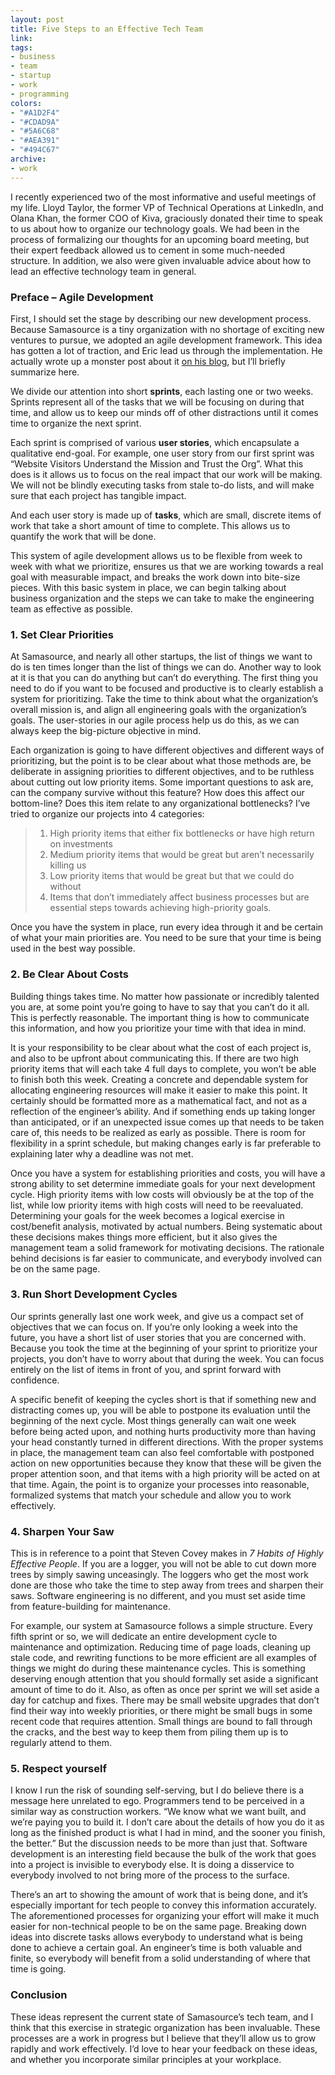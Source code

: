 ```yaml
---
layout: post
title: Five Steps to an Effective Tech Team
link:
tags:
- business
- team
- startup
- work
- programming
colors:
- "#A1D2F4"
- "#CDAD9A"
- "#5A6C68"
- "#AEA391"
- "#494C67"
archive:
- work
---
```


I recently experienced two of the most informative and useful meetings of my life. Lloyd Taylor, the former VP of Technical Operations at LinkedIn, and Olana Khan, the former COO of Kiva, graciously donated their time to speak to us about how to organize our technology goals. We had been in the process of formalizing our thoughts for an upcoming board meeting, but their expert feedback allowed us to cement in some much-needed structure. In addition, we also were given invaluable advice about how to lead an effective technology team in general.

### Preface – Agile Development

First, I should set the stage by describing our new development process. Because Samasource is a tiny organization with no shortage of exciting new ventures to pursue, we adopted an agile development framework. This idea has gotten a lot of traction, and Eric lead us through the implementation. He actually wrote up a monster post about it [on his blog](http://mindtangle.net/2009/12/04/how-to-use-basecamp-for-agile-development/), but I’ll briefly summarize here.

<!-- more -->

We divide our attention into short **sprints**, each lasting one or two weeks. Sprints represent all of the tasks that we will be focusing on during that time, and allow us to keep our minds off of other distractions until it comes time to organize the next sprint.

Each sprint is comprised of various **user stories**, which encapsulate a qualitative end-goal. For example, one user story from our first sprint was “Website Visitors Understand the Mission and Trust the Org”. What this does is it allows us to focus on the real impact that our work will be making. We will not be blindly executing tasks from stale to-do lists, and will make sure that each project has tangible impact.

And each user story is made up of **tasks**, which are small, discrete items of work that take a short amount of time to complete. This allows us to quantify the work that will be done.

This system of agile development allows us to be flexible from week to week with what we prioritize, ensures us that we are working towards a real goal with measurable impact, and breaks the work down into bite-size pieces. With this basic system in place, we can begin talking about business organization and the steps we can take to make the engineering team as effective as possible.

### 1. Set Clear Priorities

At Samasource, and nearly all other startups, the list of things we want to do is ten times longer than the list of things we can do. Another way to look at it is that you can do anything but can’t do everything. The first thing you need to do if you want to be focused and productive is to clearly establish a system for prioritizing. Take the time to think about what the organization’s overall mission is, and align all engineering goals with the organization’s goals. The user-stories in our agile process help us do this, as we can always keep the big-picture objective in mind.

Each organization is going to have different objectives and different ways of prioritizing, but the point is to be clear about what those methods are, be deliberate in assigning priorities to different objectives, and to be ruthless about cutting out low priority items. Some important questions to ask are, can the company survive without this feature? How does this affect our bottom-line? Does this item relate to any organizational bottlenecks? I’ve tried to organize our projects into 4 categories:

> 1) High priority items that either fix bottlenecks or have high return on investments
> 2) Medium priority items that would be great but aren’t necessarily killing us
> 3) Low priority items that would be great but that we could do without
> 4) Items that don’t immediately affect business processes but are essential steps towards achieving high-priority goals.

Once you have the system in place, run every idea through it and be certain of what your main priorities are. You need to be sure that your time is being used in the best way possible.

### 2. Be Clear About Costs

Building things takes time. No matter how passionate or incredibly talented you are, at some point you’re going to have to say that you can’t do it all. This is perfectly reasonable. The important thing is how to communicate this information, and how you prioritize your time with that idea in mind.

It is your responsibility to be clear about what the cost of each project is, and also to be upfront about communicating this. If there are two high priority items that will each take 4 full days to complete, you won’t be able to finish both this week. Creating a concrete and dependable system for allocating engineering resources will make it easier to make this point. It certainly should be formatted more as a mathematical fact, and not as a reflection of the engineer’s ability. And if something ends up taking longer than anticipated, or if an unexpected issue comes up that needs to be taken care of, this needs to be realized as early as possible. There is room for flexibility in a sprint schedule, but making changes early is far preferable to explaining later why a deadline was not met.

Once you have a system for establishing priorities and costs, you will have a strong ability to set determine immediate goals for your next development cycle. High priority items with low costs will obviously be at the top of the list, while low priority items with high costs will need to be reevaluated. Determining your goals for the week becomes a logical exercise in cost/benefit analysis, motivated by actual numbers. Being systematic about these decisions makes things more efficient, but it also gives the management team a solid framework for motivating decisions. The rationale behind decisions is far easier to communicate, and everybody involved can be on the same page.

### 3. Run Short Development Cycles

Our sprints generally last one work week, and give us a compact set of objectives that we can focus on. If you’re only looking a week into the future, you have a short list of user stories that you are concerned with. Because you took the time at the beginning of your sprint to prioritize your projects, you don’t have to worry about that during the week. You can focus entirely on the list of items in front of you, and sprint forward with confidence.

A specific benefit of keeping the cycles short is that if something new and distracting comes up, you will be able to postpone its evaluation until the beginning of the next cycle. Most things generally can wait one week before being acted upon, and nothing hurts productivity more than having your head constantly turned in different directions. With the proper systems in place, the management team can also feel comfortable with postponed action on new opportunities because they know that these will be given the proper attention soon, and that items with a high priority will be acted on at that time. Again, the point is to organize your processes into reasonable, formalized systems that match your schedule and allow you to work effectively.

### 4. Sharpen Your Saw

This is in reference to a point that Steven Covey makes in *7 Habits of Highly Effective People*. If you are a logger, you will not be able to cut down more trees by simply sawing unceasingly. The loggers who get the most work done are those who take the time to step away from trees and sharpen their saws. Software engineering is no different, and you must set aside time from feature-building for maintenance.

For example, our system at Samasource follows a simple structure. Every fifth sprint or so, we will dedicate an entire development cycle to maintenance and optimization. Reducing time of page loads, cleaning up stale code, and rewriting functions to be more efficient are all examples of things we might do during these maintenance cycles. This is something deserving enough attention that you should formally set aside a significant amount of time to do it. Also, as often as once per sprint we will set aside a day for catchup and fixes. There may be small website upgrades that don’t find their way into weekly priorities, or there might be small bugs in some recent code that requires attention. Small things are bound to fall through the cracks, and the best way to keep them from piling them up is to regularly attend to them.

### 5. Respect yourself

I know I run the risk of sounding self-serving, but I do believe there is a message here unrelated to ego. Programmers tend to be perceived in a similar way as construction workers. “We know what we want built, and we’re paying you to build it. I don’t care about the details of how you do it as long as the finished product is what I had in mind, and the sooner you finish, the better.” But the discussion needs to be more than just that. Software development is an interesting field because the bulk of the work that goes into a project is invisible to everybody else. It is doing a disservice to everybody involved to not bring more of the process to the surface.

There’s an art to showing the amount of work that is being done, and it’s especially important for tech people to convey this information accurately. The aforementioned processes for organizing your effort will make it much easier for non-technical people to be on the same page. Breaking down ideas into discrete tasks allows everybody to understand what is being done to achieve a certain goal. An engineer’s time is both valuable and finite, so everybody will benefit from a solid understanding of where that time is going.

### Conclusion

These ideas represent the current state of Samasource’s tech team, and I think that this exercise in strategic organization has been invaluable. These processes are a work in progress but I believe that they’ll allow us to grow rapidly and work effectively. I’d love to hear your feedback on these ideas, and whether you incorporate similar principles at your workplace.
